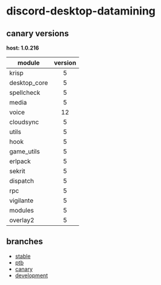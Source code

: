 # discord-desktop-datamining

## canary versions

**host: 1.0.216**

| module | version |
| ------ | :-----: |
| krisp | 5 |
| desktop_core | 5 |
| spellcheck | 5 |
| media | 5 |
| voice | 12 |
| cloudsync | 5 |
| utils | 5 |
| hook | 5 |
| game_utils | 5 |
| erlpack | 5 |
| sekrit | 5 |
| dispatch | 5 |
| rpc | 5 |
| vigilante | 5 |
| modules | 5 |
| overlay2 | 5 |

## branches

- [stable](https://github.com/OpenAsar/discord-desktop-datamining/tree/stable)
- [ptb](https://github.com/OpenAsar/discord-desktop-datamining/tree/ptb)
- [canary](https://github.com/OpenAsar/discord-desktop-datamining/tree/canary)
- [development](https://github.com/OpenAsar/discord-desktop-datamining/tree/development)